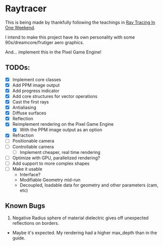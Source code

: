 # Raytracer
This is being made by thankfully following the teachings in [Ray Tracing In One Weekend](https://raytracing.github.io/books/RayTracingInOneWeekend.html).

I intend to make this project have its own personality with some 90s/dreamcore/frutiger aero graphics.

And... implement this in the Pixel Game Engine!

## TODOs:
- [X] Implement core classes
- [X] Add PPM image output
- [X] Add progress indicator
- [X] Add core structures for vector operations
- [X] Cast the first rays
- [X] Antialiasing
- [X] Diffuse surfaces
- [X] Reflection
- [X] Reimplement rendering on the Pixel Game Engine
  - [X] With the PPM image output as an option
- [X] Refraction
- [ ] Positionable camera
- [ ] Controllable camera
  - [ ] Implement cheaper, real time rendering
- [ ] Optimize with GPU, parallelized rendering? 
- [ ] Add support to more complex shapes
- [ ] Make it usable
  - Interface?
  - Modifiable Geometry mid-run
  - Decoupled, loadable data for geometry and other parameters (cam, etc)

## Known Bugs
1. Negative Radius sphere of material dielectric gives off unexpected reflections on borders.
  - Maybe it's expected. My rendering had a higher max_depth than in the guide.